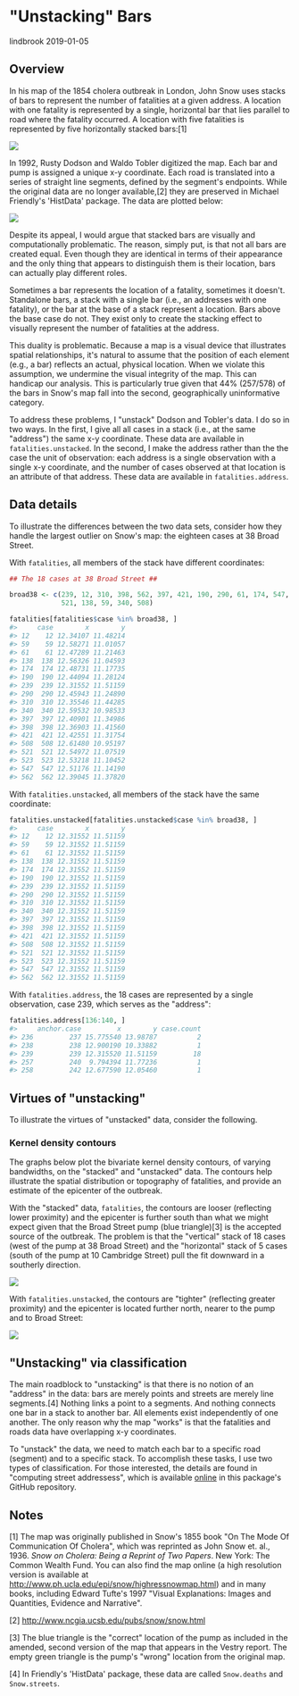 "Unstacking" Bars
================
lindbrook
2019-01-05

Overview
--------

In his map of the 1854 cholera outbreak in London, John Snow uses stacks of bars to represent the number of fatalities at a given address. A location with one fatality is represented by a single, horizontal bar that lies parallel to road where the fatality occurred. A location with five fatalities is represented by five horizontally stacked bars:[1]

![](msu-snows-mapB.jpg)

In 1992, Rusty Dodson and Waldo Tobler digitized the map. Each bar and pump is assigned a unique x-y coordinate. Each road is translated into a series of straight line segments, defined by the segment's endpoints. While the original data are no longer available,[2] they are preserved in Michael Friendly's 'HistData' package. The data are plotted below:

<img src="unstacking.bars_files/figure-markdown_github/unnamed-chunk-2-1.png" style="display: block; margin: auto;" />

Despite its appeal, I would argue that stacked bars are visually and computationally problematic. The reason, simply put, is that not all bars are created equal. Even though they are identical in terms of their appearance and the only thing that appears to distinguish them is their location, bars can actually play different roles.

Sometimes a bar represents the location of a fatality, sometimes it doesn't. Standalone bars, a stack with a single bar (i.e., an addresses with one fatality), or the bar at the base of a stack represent a location. Bars above the base case do not. They exist only to create the stacking effect to visually represent the number of fatalities at the address.

This duality is problematic. Because a map is a visual device that illustrates spatial relationships, it's natural to assume that the position of each element (e.g., a bar) reflects an actual, physical location. When we violate this assumption, we undermine the visual integrity of the map. This can handicap our analysis. This is particularly true given that 44% (257/578) of the bars in Snow's map fall into the second, geographically uninformative category.

To address these problems, I "unstack" Dodson and Tobler's data. I do so in two ways. In the first, I give all all cases in a stack (i.e., at the same "address") the same x-y coordinate. These data are available in `fatalities.unstacked`. In the second, I make the address rather than the the case the unit of observation: each address is a single observation with a single x-y coordinate, and the number of cases observed at that location is an attribute of that address. These data are available in `fatalities.address`.

Data details
------------

To illustrate the differences between the two data sets, consider how they handle the largest outlier on Snow's map: the eighteen cases at 38 Broad Street.

With `fatalities`, all members of the stack have different coordinates:

``` r
## The 18 cases at 38 Broad Street ##

broad38 <- c(239, 12, 310, 398, 562, 397, 421, 190, 290, 61, 174, 547, 523,
             521, 138, 59, 340, 508)

fatalities[fatalities$case %in% broad38, ]
#>     case        x        y
#> 12    12 12.34107 11.48214
#> 59    59 12.58271 11.01057
#> 61    61 12.47289 11.21463
#> 138  138 12.56326 11.04593
#> 174  174 12.48731 11.17735
#> 190  190 12.44094 11.28124
#> 239  239 12.31552 11.51159
#> 290  290 12.45943 11.24890
#> 310  310 12.35546 11.44285
#> 340  340 12.59532 10.98533
#> 397  397 12.40901 11.34986
#> 398  398 12.36903 11.41560
#> 421  421 12.42551 11.31754
#> 508  508 12.61480 10.95197
#> 521  521 12.54972 11.07519
#> 523  523 12.53218 11.10452
#> 547  547 12.51176 11.14190
#> 562  562 12.39045 11.37820
```

With `fatalities.unstacked`, all members of the stack have the same coordinate:

``` r
fatalities.unstacked[fatalities.unstacked$case %in% broad38, ]
#>     case        x        y
#> 12    12 12.31552 11.51159
#> 59    59 12.31552 11.51159
#> 61    61 12.31552 11.51159
#> 138  138 12.31552 11.51159
#> 174  174 12.31552 11.51159
#> 190  190 12.31552 11.51159
#> 239  239 12.31552 11.51159
#> 290  290 12.31552 11.51159
#> 310  310 12.31552 11.51159
#> 340  340 12.31552 11.51159
#> 397  397 12.31552 11.51159
#> 398  398 12.31552 11.51159
#> 421  421 12.31552 11.51159
#> 508  508 12.31552 11.51159
#> 521  521 12.31552 11.51159
#> 523  523 12.31552 11.51159
#> 547  547 12.31552 11.51159
#> 562  562 12.31552 11.51159
```

With `fatalities.address`, the 18 cases are represented by a single observation, case 239, which serves as the "address":

``` r
fatalities.address[136:140, ]
#>     anchor.case         x        y case.count
#> 236         237 15.775540 13.98787          2
#> 238         238 12.900190 10.33882          1
#> 239         239 12.315520 11.51159         18
#> 257         240  9.794394 11.77236          1
#> 258         242 12.677590 12.05460          1
```

Virtues of "unstacking"
-----------------------

To illustrate the virtues of "unstacked" data, consider the following.

### Kernel density contours

The graphs below plot the bivariate kernel density contours, of varying bandwidths, on the "stacked" and "unstacked" data. The contours help illustrate the spatial distribution or topography of fatalities, and provide an estimate of the epicenter of the outbreak.

With the "stacked" data, `fatalities`, the contours are looser (reflecting lower proximity) and the epicenter is further south than what we might expect given that the Broad Street pump (blue triangle)[3] is the accepted source of the outbreak. The problem is that the "vertical" stack of 18 cases (west of the pump at 38 Broad Street) and the "horizontal" stack of 5 cases (south of the pump at 10 Cambridge Street) pull the fit downward in a southerly direction.

<img src="unstacking.bars_files/figure-markdown_github/unnamed-chunk-6-1.png" style="display: block; margin: auto;" />

With `fatalities.unstacked`, the contours are "tighter" (reflecting greater proximity) and the epicenter is located further north, nearer to the pump and to Broad Street:

<img src="unstacking.bars_files/figure-markdown_github/unnamed-chunk-7-1.png" style="display: block; margin: auto;" />

"Unstacking" via classification
-------------------------------

The main roadblock to "unstacking" is that there is no notion of an "address" in the data: bars are merely points and streets are merely line segments.[4] Nothing links a point to a segments. And nothing connects one bar in a stack to another bar. All elements exist independently of one another. The only reason why the map "works" is that the fatalities and roads data have overlapping x-y coordinates.

To "unstack" the data, we need to match each bar to a specific road (segment) and to a specific stack. To accomplish these tasks, I use two types of classification. For those interested, the details are found in "computing street addressess", which is available [online](https://github.com/lindbrook/cholera/blob/master/docs/notes/unstacking.bars.notes.md) in this package's GitHub repository.

Notes
-----

[1] The map was originally published in Snow's 1855 book "On The Mode Of Communication Of Cholera", which was reprinted as John Snow et. al., 1936. *Snow on Cholera: Being a Reprint of Two Papers*. New York: The Common Wealth Fund. You can also find the map online (a high resolution version is available at <http://www.ph.ucla.edu/epi/snow/highressnowmap.html>) and in many books, including Edward Tufte's 1997 "Visual Explanations: Images and Quantities, Evidence and Narrative".

[2] <http://www.ncgia.ucsb.edu/pubs/snow/snow.html>

[3] The blue triangle is the "correct" location of the pump as included in the amended, second version of the map that appears in the Vestry report. The empty green triangle is the pump's "wrong" location from the original map.

[4] In Friendly's 'HistData' package, these data are called `Snow.deaths` and `Snow.streets`.
